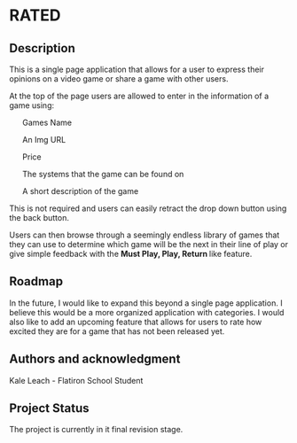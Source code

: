 <h1>RATED</h1>

<h2> Description </h2>

This is a single page application that allows for a user to express their opinions on a video game or share a game with other users. 

At the top of the page users are allowed to enter in the information of a game using:

<ul>
<p> Games Name</p>
<p> An Img URL</p>
<p> Price </p>
<p> The systems that the game can be found on </p>
<p> A short description of the game </p>
</ul>

<p>This is not required and users can easily retract the drop down button using the back button.</p>

<p>Users can then browse through a seemingly endless library of games that they can use to determine which game will be the next in their line of play or give simple feedback with the <b> Must Play, Play, Return </b> like feature.</p>

<h2>Roadmap</h2>

<p> In the future, I would like to expand this beyond a single page application. I believe this would be a more organized application with categories. I would also like to add an upcoming feature that allows for users to rate how excited they are for a game that has not been released yet. </p>

<h2>Authors and acknowledgment</h2>
Kale Leach - Flatiron School Student 

<h2>Project Status</h2>

The project is currently in it final revision stage.
